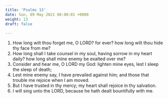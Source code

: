 ```yaml
---
title: 'Psalms 13'
date: Sun, 09 May 2021 00:00:01 +0000
weight: 13
draft: false
  
---
```


1. How long wilt thou forget me, O LORD? for ever? how long wilt thou hide thy face from me?
2. How long shall I take counsel in my soul, having sorrow in my heart daily? how long shall mine enemy be exalted over me?
3. Consider and hear me, O LORD my God: lighten mine eyes, lest I sleep the sleep of death;
4. Lest mine enemy say, I have prevailed against him; and those that trouble me rejoice when I am moved.
5. But I have trusted in thy mercy; my heart shall rejoice in thy salvation.
6. I will sing unto the LORD, because he hath dealt bountifully with me.
